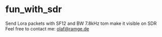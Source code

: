 # fun_with_sdr
Send Lora packets with SF12 and BW 7.8kHz tom make it visible on SDR
Feel free to contact me: olaf@ramge.de


